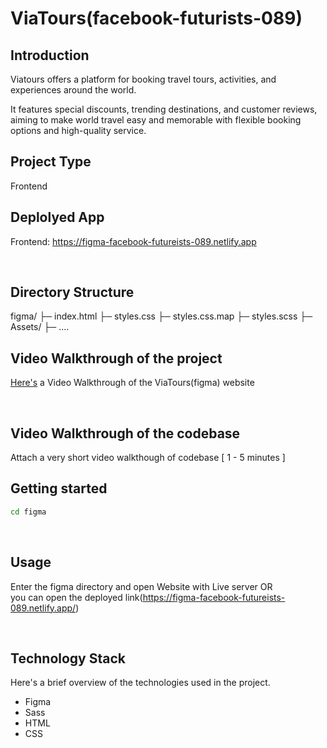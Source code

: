 # ViaTours(facebook-futurists-089)



## Introduction
Viatours offers a platform for booking travel tours, activities, and experiences around the world.

It features special discounts, trending destinations, and customer reviews, aiming to make world travel easy and memorable with flexible booking options and high-quality service.
<br>

## Project Type
Frontend

## Deplolyed App
Frontend: https://figma-facebook-futureists-089.netlify.app

<br>

## Directory Structure
figma/
├─ index.html
├─ styles.css
├─ styles.css.map 
├─ styles.scss
├─ Assets/
    ├─ .... 
<br>
   
## Video Walkthrough of the project
[Here's](https://youtu.be/dUF_yy1-fD4)
 a Video Walkthrough of the ViaTours(figma) website





<br>

## Video Walkthrough of the codebase
Attach a very short video walkthough of codebase [ 1 - 5 minutes ]
<br>

## Getting started

```bash
cd figma
```
<br>

## Usage
Enter the figma directory and open Website with Live server OR
<br>
you can open the deployed link(https://figma-facebook-futureists-089.netlify.app/)

<br>

## Technology Stack
Here's a brief overview of the technologies used in the project.

- Figma
- Sass
- HTML
- CSS
